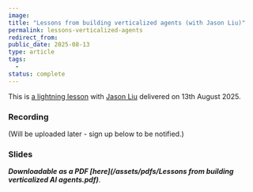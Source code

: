 ```yaml
---
image: 
title: "Lessons from building verticalized agents (with Jason Liu)" 
permalink: lessons-verticalized-agents
redirect_from: 
public_date: 2025-08-13
type: article
tags:
  - 
status: complete
---
```


This is [a lightning lesson](https://maven.com/p/504453/lessons-from-building-verticalized-ai-agents) with [Jason Liu](https://jxnl.co/) delivered on 13th August 2025.

### Recording
(Will be uploaded later - sign up below to be notified.)

<!-- {% include embed/youtube.html id="MRM7oA3JsFs" %} -->

<!-- ### Summary -->
<!-- I will share later -->

<!-- {% include embed/tweet.html user="ChrisLovejoy_" id="1950537356345303070" %} -->

### Slides
**_Downloadable as a PDF [here](/assets/pdfs/Lessons from building verticalized AI agents.pdf)_**.


